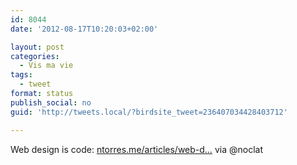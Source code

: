 ```yaml
---
id: 8044
date: '2012-08-17T10:20:03+02:00'

layout: post
categories:
  - Vis ma vie
tags:
  - tweet
format: status
publish_social: no
guid: 'http://tweets.local/?birdsite_tweet=236407034428403712'

---
```


Web design is code: [ntorres.me/articles/web-d…](http://ntorres.me/articles/web-design-is-code) via @noclat
